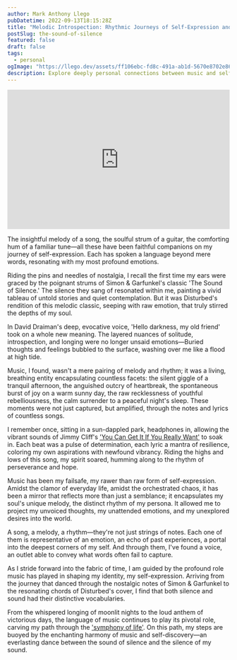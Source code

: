```yaml
---
author: Mark Anthony Llego
pubDatetime: 2022-09-13T18:15:28Z
title: "Melodic Introspection: Rhythmic Journeys of Self-Expression and Identity Through Music"
postSlug: the-sound-of-silence
featured: false
draft: false
tags:
  - personal
ogImage: "https://llego.dev/assets/ff106ebc-fd8c-491a-ab1d-5670e8702e86.jpg"
description: Explore deeply personal connections between music and self-expression in 'Melodic Introspection,' detailing a transformative journey through sound as it shapes identity. From the profound impact of Disturbed's 'The Sound of Silence' to reflecting life's spectrum of emotions through music, this soul-stirring narrative echoes the universal language of melodies and the unique reflections they hold within us.
---
```


<iframe width="100%" height="315" src="https://www.youtube.com/embed/u9Dg-g7t2l4?si=16nez1tdfxEdI-bB" title="YouTube video player" frameborder="0" allow="accelerometer; autoplay; clipboard-write; encrypted-media; gyroscope; picture-in-picture; web-share" allowfullscreen></iframe>

The insightful melody of a song, the soulful strum of a guitar, the comforting hum of a familiar tune—all these have been faithful companions on my journey of self-expression. Each has spoken a language beyond mere words, resonating with my most profound emotions.

Riding the pins and needles of nostalgia, I recall the first time my ears were graced by the poignant strums of Simon & Garfunkel's classic 'The Sound of Silence.' The silence they sang of resonated within me, painting a vivid tableau of untold stories and quiet contemplation. But it was Disturbed's rendition of this melodic classic, seeping with raw emotion, that truly stirred the depths of my soul.

In David Draiman's deep, evocative voice, 'Hello darkness, my old friend' took on a whole new meaning. The layered nuances of solitude, introspection, and longing were no longer unsaid emotions—Buried thoughts and feelings bubbled to the surface, washing over me like a flood at high tide.

Music, I found, wasn't a mere pairing of melody and rhythm; it was a living, breathing entity encapsulating countless facets: the silent giggle of a tranquil afternoon, the anguished outcry of heartbreak, the spontaneous burst of joy on a warm sunny day, the raw recklessness of youthful rebelliousness, the calm surrender to a peaceful night's sleep. These moments were not just captured, but amplified, through the notes and lyrics of countless songs.

I remember once, sitting in a sun-dappled park, headphones in, allowing the vibrant sounds of Jimmy Cliff's ['You Can Get It If You Really Want'](https://www.youtube.com/watch?v=U7dBMYUyRAQ) to soak in. Each beat was a pulse of determination, each lyric a mantra of resilience, coloring my own aspirations with newfound vibrancy. Riding the highs and lows of this song, my spirit soared, humming along to the rhythm of perseverance and hope.

Music has been my failsafe, my rawer than raw form of self-expression. Amidst the clamor of everyday life, amidst the orchestrated chaos, it has been a mirror that reflects more than just a semblance; it encapsulates my soul's unique melody, the distinct rhythm of my persona. It allowed me to project my unvoiced thoughts, my unattended emotions, and my unexplored desires into the world.

A song, a melody, a rhythm—they're not just strings of notes. Each one of them is representative of an emotion, an echo of past experiences, a portal into the deepest corners of my self. And through them, I've found a voice, an outlet able to convey what words often fail to capture.

As I stride forward into the fabric of time, I am guided by the profound role music has played in shaping my identity, my self-expression. Arriving from the journey that danced through the nostalgic notes of Simon & Garfunkel to the resonating chords of Disturbed's cover, I find that both silence and sound had their distinctive vocabularies.

From the whispered longing of moonlit nights to the loud anthem of victorious days, the language of music continues to play its pivotal role, carving my path through the ['symphony of life'](https://llego.dev/posts/kidrock-only-god-knows-why/). On this path, my steps are buoyed by the enchanting harmony of music and self-discovery—an everlasting dance between the sound of silence and the silence of my sound.

